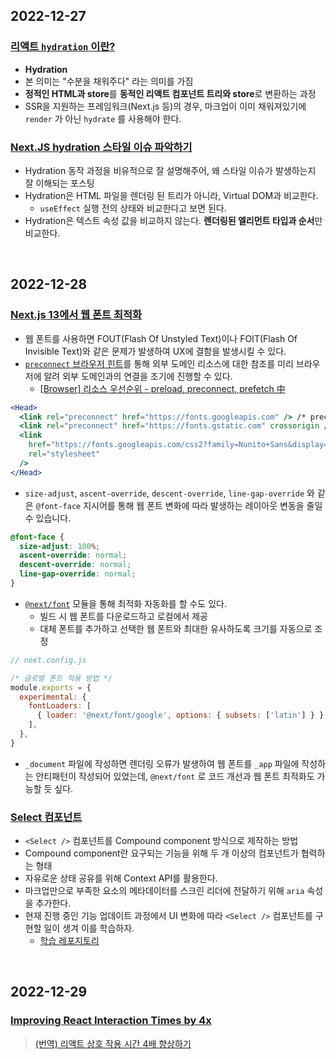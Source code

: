 ## 2022-12-27

### [리액트 `hydration` 이란?](https://simsimjae.tistory.com/389)

- **Hydration**
- 본 의미는 "수분을 채워주다" 라는 의미를 가짐
- **정적인 HTML과 store**를 **동적인 리액트 컴포넌트 트리와 store**로 변환하는 과정
- SSR을 지원하는 프레임워크(Next.js 등)의 경우, 마크업이 이미 채워져있기에 `render` 가 아닌 `hydrate` 를 사용해야 한다.

### [Next.JS hydration 스타일 이슈 파악하기](https://fourwingsy.medium.com/next-js-hydration-%EC%8A%A4%ED%83%80%EC%9D%BC-%EC%9D%B4%EC%8A%88-%ED%94%BC%ED%95%B4%EA%B0%80%EA%B8%B0-988ce0d939e7)

- Hydration 동작 과정을 비유적으로 잘 설명해주어, 왜 스타일 이슈가 발생하는지 잘 이해되는 포스팅 
- Hydration은 HTML 파일을 렌더링 된 트리가 아니라, Virtual DOM과 비교한다.
  - `useEffect` 실행 전의 상태와 비교한다고 보면 된다.
- Hydration은 텍스트 속성 값을 비교하지 않는다. **렌더링된 엘리먼트 타입과 순서**만 비교한다.

<br/>

## 2022-12-28

### [Next.js 13에서 웹 폰트 최적화](https://dev-boku.tistory.com/entry/Nextjs-13%EC%97%90%EC%84%9C-%EC%9B%B9-%ED%8F%B0%ED%8A%B8-%EC%B5%9C%EC%A0%81%ED%99%94)

- 웹 폰트를 사용하면 FOUT(Flash Of Unstyled Text)이나 FOIT(Flash Of Invisible Text)와 같은 문제가 발생하여 UX에 결함을 발생시킬 수 있다.
- [`preconnect` 브라우저 힌트](https://developer.mozilla.org/en-US/docs/Web/HTML/Link_types/preconnect)를 통해 외부 도메인 리소스에 대한 참조를 미리 브라우저에 알려 외부 도메인과의 연결을 조기에 진행할 수 있다.
  - [[Browser] 리소스 우선순위 - preload, preconnect, prefetch 中](https://beomy.github.io/tech/browser/preload-preconnect-prefetch/)

```jsx
<Head>
  <link rel="preconnect" href="https://fonts.googleapis.com" /> /* preconnect */
  <link rel="preconnect" href="https://fonts.gstatic.com" crossorigin /> /* preconnect */
  <link
    href="https://fonts.googleapis.com/css2?family=Nunito+Sans&display=swap"
    rel="stylesheet"
  />
</Head>
```

- `size-adjust`, `ascent-override`, `descent-override`, `line-gap-override` 와 같은 `@font-face` 지시어를 통해 웹 폰트 변화에 따라 발생하는 레이아웃 변동을 줄일 수 있습니다.

```css
@font-face {
  size-adjust: 100%;
  ascent-override: normal;
  descent-override: normal;
  line-gap-override: normal;
}
```

- [`@next/font`](https://nextjs.org/docs/api-reference/next/font) 모듈을 통해 최적화 자동화를 할 수도 있다.
  - 빌드 시 웹 폰트를 다운로드하고 로컬에서 제공
  - 대체 폰트를 추가하고 선택한 웹 폰트와 최대한 유사하도록 크기를 자동으로 조정

```js
// next.config.js

/* 글로벌 폰트 적용 방법 */
module.exports = {
  experimental: {
    fontLoaders: [
      { loader: '@next/font/google', options: { subsets: ['latin'] } },
    ],
  },
}
```

- `_document` 파일에 작성하면 렌더링 오류가 발생하여 웹 폰트를 `_app` 파일에 작성하는 안티패턴이 작성되어 있었는데, `@next/font` 로 코드 개선과 웹 폰트 최적화도 가능할 듯 싶다.

### [Select 컴포넌트](https://so-so.dev/react/make-select/)

- `<Select />` 컴포넌트를 Compound component 방식으로 제작하는 방법
- Compound component란 요구되는 기능을 위해 두 개 이상의 컴포넌트가 협력하는 형태
- 자유로운 상태 공유를 위해 Context API를 활용한다.
- 마크업만으로 부족한 요소의 메타데이터를 스크린 리더에 전달하기 위해 `aria` 속성을 추가한다.
- 현재 진행 중인 기능 업데이트 과정에서 UI 변화에 따라 `<Select />` 컴포넌트를 구현할 일이 생겨 이를 학습하자.
  - [학습 레포지토리](https://github.com/p-acid/how-to-compound)

<br/>

## 2022-12-29

### [Improving React Interaction Times by 4x](https://www.causal.app/blog/react-perf)

> [(번역) 리액트 상호 작용 시간 4배 향상하기](https://velog.io/@superlipbalm/improving-react-interaction-times-by-4x)
